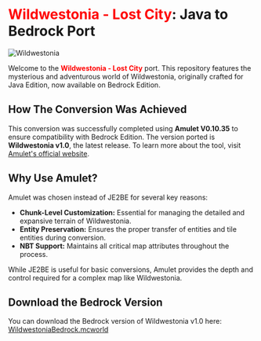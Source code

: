 # <span style="color:red;">Wildwestonia - Lost City</span>: Java to Bedrock Port

![Wildwestonia](https://www.minecraftmaps.com/images/jdownloads/screenshots/MAIN12.png)

Welcome to the **<span style="color:red;">Wildwestonia - Lost City</span>** port. This repository features the mysterious and adventurous world of Wildwestonia, originally crafted for Java Edition, now available on Bedrock Edition.

## How The Conversion Was Achieved

This conversion was successfully completed using **Amulet V0.10.35** to ensure compatibility with Bedrock Edition. The version ported is **Wildwestonia v1.0**, the latest release. To learn more about the tool, visit [Amulet's official website](https://www.amuletmc.com/).

## Why Use Amulet?

Amulet was chosen instead of JE2BE for several key reasons:

- **Chunk-Level Customization:** Essential for managing the detailed and expansive terrain of Wildwestonia.
- **Entity Preservation:** Ensures the proper transfer of entities and tile entities during conversion.
- **NBT Support:** Maintains all critical map attributes throughout the process.

While JE2BE is useful for basic conversions, Amulet provides the depth and control required for a complex map like Wildwestonia.

## Download the Bedrock Version

You can download the Bedrock version of Wildwestonia v1.0 here: [WildwestoniaBedrock.mcworld](https://www.mediafire.com/file/azml51cpmvwzvbk/Wildwestonia.mcworld/file)
